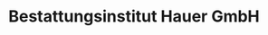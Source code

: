 ---
title: "Bestattungsinstitut Hauer GmbH"
url: /schwarzenfeld/bestattungsinstitut-hauer-gmbh/
shop: Bestattungen
---